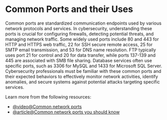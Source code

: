 # Common Ports and their Uses

Common ports are standardized communication endpoints used by various network protocols and services. In cybersecurity, understanding these ports is crucial for configuring firewalls, detecting potential threats, and managing network traffic. Some widely used ports include 80 and 443 for HTTP and HTTPS web traffic, 22 for SSH secure remote access, 25 for SMTP email transmission, and 53 for DNS name resolution. FTP typically uses port 21 for control and 20 for data transfer, while ports 137-139 and 445 are associated with SMB file sharing. Database services often use specific ports, such as 3306 for MySQL and 1433 for Microsoft SQL Server. Cybersecurity professionals must be familiar with these common ports and their expected behaviors to effectively monitor network activities, identify anomalies, and secure systems against potential attacks targeting specific services.

Learn more from the following resources:

- [@video@Common network ports](https://www.youtube.com/watch?v=dh8h-4u7Wak)
- [@article@Common network ports you should know](https://opensource.com/article/18/10/common-network-ports)